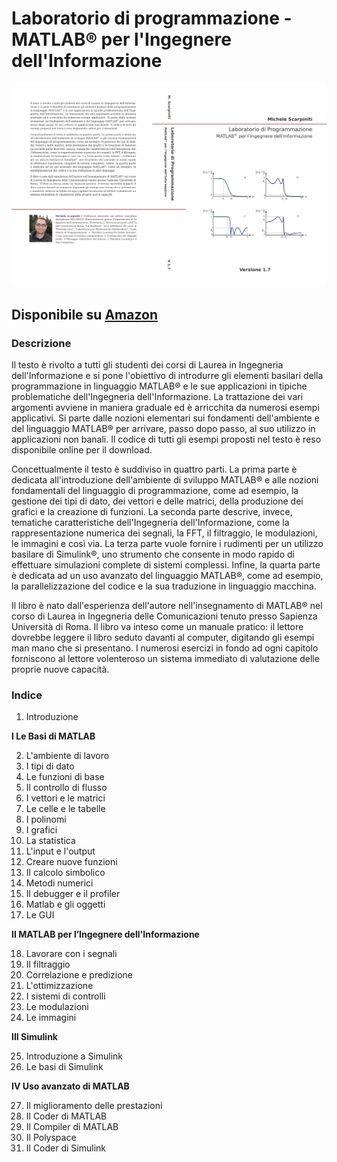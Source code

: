 # Laboratorio di programmazione - MATLAB® per l'Ingegnere dell'Informazione

![LabProBook](/Files/LabProBook.jpg)

## Disponibile su [Amazon](https://www.amazon.it/dp/B08JLHQKJH)


### Descrizione

Il testo è rivolto a tutti gli studenti dei corsi di Laurea in Ingegneria dell'Informazione e si pone l'obiettivo di introdurre gli elementi basilari della programmazione in linguaggio MATLAB® e le sue applicazioni in tipiche problematiche dell'Ingegneria dell'Informazione. La trattazione dei vari argomenti avviene in maniera graduale ed è arricchita da numerosi esempi applicativi. Si parte dalle nozioni elementari sui fondamenti dell'ambiente e del linguaggio MATLAB® per arrivare, passo dopo passo, al suo utilizzo in applicazioni non banali. Il codice di tutti gli esempi proposti nel testo è reso disponibile online per il download.

Concettualmente il testo è suddiviso in quattro parti. La prima parte è dedicata all'introduzione dell'ambiente di sviluppo MATLAB® e alle nozioni fondamentali del linguaggio di programmazione, come ad esempio, la gestione dei tipi di dato, dei vettori e delle matrici, della produzione dei grafici e la creazione di funzioni. La seconda parte descrive, invece, tematiche caratteristiche dell'Ingegneria dell'Informazione, come la rappresentazione numerica dei segnali, la FFT, il filtraggio, le modulazioni, le immagini e così via. La terza parte vuole fornire i rudimenti per un utilizzo basilare di Simulink®, uno strumento che consente in modo rapido di effettuare simulazioni complete di sistemi complessi. Infine, la quarta parte è dedicata ad un uso avanzato del linguaggio MATLAB®, come ad esempio, la parallelizzazione del codice e la sua traduzione in linguaggio macchina.

Il libro è nato dall'esperienza dell'autore nell'insegnamento di MATLAB® nel corso di Laurea in Ingegneria delle Comunicazioni tenuto presso Sapienza Università di Roma. Il libro va inteso come un manuale pratico: il lettore dovrebbe leggere il libro seduto davanti al computer, digitando gli esempi man mano che si presentano. I numerosi esercizi in fondo ad ogni capitolo forniscono al lettore volenteroso un sistema immediato di valutazione delle proprie nuove capacità.



### Indice

1. Introduzione

**I Le Basi di MATLAB**

2. L'ambiente di lavoro
3. I tipi di dato
4. Le funzioni di base
5. Il controllo di flusso
6. I vettori e le matrici
7. Le celle e le tabelle
8. I polinomi
9. I grafici
10. La statistica
11. L'input e l'output
12. Creare nuove funzioni
13. Il calcolo simbolico
14. Metodi numerici
15. Il debugger e il profiler
16. Matlab e gli oggetti
17. Le GUI

**II MATLAB per l’Ingegnere dell'Informazione**

18. Lavorare con i segnali
19. Il filtraggio
20. Correlazione e predizione
21. L'ottimizzazione
22. I sistemi di controlli
23. Le modulazioni
24. Le immagini 

**III Simulink**

25. Introduzione a Simulink
26. Le basi di Simulink 

**IV Uso avanzato di MATLAB**

27. Il miglioramento delle prestazioni
28. Il Coder di MATLAB
29. Il Compiler di MATLAB
30. Il Polyspace
31. Il Coder di Simulink
